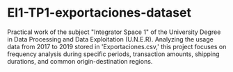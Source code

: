 # EI1-TP1-exportaciones-dataset
Practical work of the subject "Integrator Space 1" of the University Degree in Data Processing and Data Exploitation (U.N.E.R). Analyzing the usage data from 2017 to 2019 stored in 'Exportaciones.csv,' this project focuses on frequency analysis during specific periods, transaction amounts, shipping durations, and common origin-destination regions.
